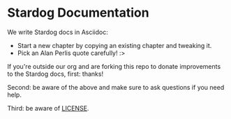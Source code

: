 Stardog Documentation
=====================

We write Stardog docs in Asciidoc:

* Start a new chapter by copying an existing chapter and tweaking it.
* Pick an Alan Perlis quote carefully! :>

If you're outside our org and are forking this repo to donate improvements to the Stardog docs,
first: thanks!

Second: be aware of the above and make sure to ask questions if you need help.

Third: be aware of [LICENSE](http://creativecommons.org/licenses/by-sa/3.0/).
